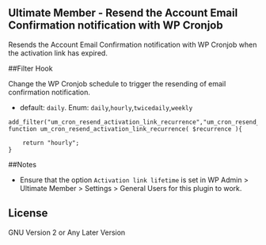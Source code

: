 ## Ultimate Member - Resend the Account Email Confirmation notification with WP Cronjob

Resends the Account Email Confirmation notification with WP Cronjob when the activation link has expired.

##Filter Hook

Change the WP Cronjob schedule to trigger the resending of email confirmation notification.

-  default: `daily`. Enum: `daily`,`hourly`,`twicedaily`,`weekly`

```
add_filter("um_cron_resend_activation_link_recurrence","um_cron_resend_activation_link_recurrence");
function um_cron_resend_activation_link_recurrence( $recurrence ){

    return "hourly";
}
```

##Notes

-  Ensure that the option `Activation link lifetime` is set in WP Admin > Ultimate Member > Settings > General Users for this plugin to work.

## License

GNU Version 2 or Any Later Version

